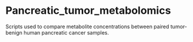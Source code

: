# Pancreatic_tumor_metabolomics
Scripts used to compare metabolite concentrations between paired tumor-benign human pancreatic cancer samples. 
